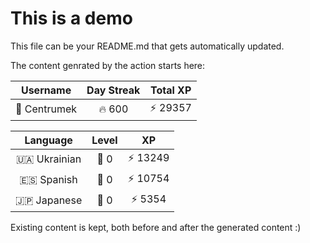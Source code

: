 # This is a demo

This file can be your README.md that gets automatically updated.

The content genrated by the action starts here:

<!--START_SECTION:duolingoStats-->
<!-- Automatically generated with https://github.com/centrumek/duolingo-readme-stats-->

| Username | Day Streak | Total XP |
|:---:|:---:|:---:|
| 👤 Centrumek | 🔥 600 | ⚡ 29357 |

| Language | Level | XP |
|:---:|:---:|:---:|
| 🇺🇦 Ukrainian | 👑 0 | ⚡ 13249 |
| 🇪🇸 Spanish | 👑 0 | ⚡ 10754 |
| 🇯🇵 Japanese | 👑 0 | ⚡ 5354 |

<!--END_SECTION:duolingoStats-->

Existing content is kept, both before and after the generated content :)
